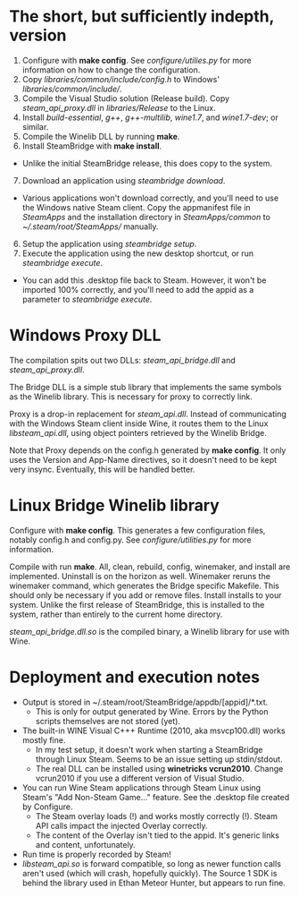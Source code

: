 # The short, but sufficiently indepth, version

1. Configure with **make config**.  See *configure/utilies.py* for more
   information on how to change the configuration.
2. Copy *libraries/common/include/config.h* to Windows'
   *libraries/common/include/*.
3. Compile the Visual Studio solution (Release build).  Copy
   *steam_api_proxy.dll* in *libraries/Release* to the Linux.
4. Install *build-essential*, *g++*, *g++-multilib*, *wine1.7*, and
   *wine1.7-dev*; or similar.
5. Compile the Winelib DLL by running **make**.
6. Install SteamBridge with **make install**.
  * Unlike the initial SteamBridge release, this does copy to the system.
7. Download an application using *steambridge download*.
  * Various applications won't download correctly, and you'll need
    to use the Windows native Steam client.  Copy the appmanifest file
    in *SteamApps* and the installation directory in *SteamApps/common*
    to *~/.steam/root/SteamApps/* manually.
6. Setup the application using *steambridge setup*.
7. Execute the application using the new desktop shortcut, or run
   *steambridge execute*.
  * You can add this .desktop file back to Steam.  However, it won't be
    imported 100% correctly, and you'll need to add the appid as a
    parameter to *steambridge execute*.

# Windows Proxy DLL

The compilation spits out two DLLs: *steam_api_bridge.dll* and
*steam_api_proxy.dll*.

The Bridge DLL is a simple stub library that implements the same symbols
as the Winelib library.  This is necessary for proxy to correctly link.

Proxy is a drop-in replacement for *steam_api.dll*.  Instead of
communicating with the Windows Steam client inside Wine, it routes them
to the Linux *libsteam_api.dll*, using object pointers retrieved by the
Winelib Bridge.

Note that Proxy depends on the config.h generated by **make config**.
It only uses the Version and App-Name directives, so it doesn't need to
be kept very insync.  Eventually, this will be handled better.

# Linux Bridge Winelib library

Configure with **make config**.  This generates a few configuration
files, notably config.h and config.py.  See *configure/utilities.py*
for more information.

Compile with run **make**.  All, clean, rebuild, config, winemaker,
and install are implemented.  Uninstall is on the horizon as well.
Winemaker reruns the winemaker command, which generates the Bridge
specific Makefile.  This should only be necessary if you add or remove
files.  Install installs to your system.  Unlike the first release of
SteamBridge, this is installed to the system, rather than entirely to
the current home directory.

*steam_api_bridge.dll.so* is the compiled binary, a Winelib
library for use with Wine.

# Deployment and execution notes

* Output is stored in ~/.steam/root/SteamBridge/appdb/[appid]/\*.txt.
  * This is only for output generated by Wine.  Errors by the Python
    scripts themselves are not stored (yet).
* The built-in WINE Visual C+++ Runtime (2010, aka msvcp100.dll) works
  mostly fine.
  * In my test setup, it doesn't work when starting a SteamBridge through
    Linux Steam.  Seems to be an issue setting up stdin/stdout.
  * The real DLL can be installed using **winetricks vcrun2010**.
    Change vcrun2010 if you use a different version of Visual Studio.
* You can run Wine Steam applications through Steam Linux using Steam's
  "Add Non-Steam Game..." feature.  See the .desktop file created by
  Configure.
    * The Steam overlay loads (!) and works mostly correctly (!).
      Steam API calls impact the injected Overlay correctly.
    * The content of the Overlay isn't tied to the appid.  It's
      generic links and content, unfortunately.
* Run time is properly recorded by Steam!
* *libsteam_api.so* is forward compatible, so long as newer function calls
  aren't used (which will crash, hopefully quickly).  The Source 1 SDK is
  behind the library used in Ethan Meteor Hunter, but appears to run fine.

